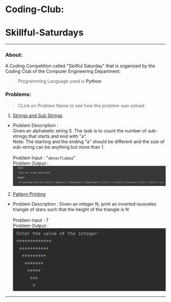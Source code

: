 # Coding-Club: 
# Skillful-Saturdays
<hr>

### About:
A Coding Competition called "Skillful Saturday" that is organized by the Coding Club of the Computer Engineering Department.

> Programming Language used is **Python**  <br>

### Problems: <br>
> CLick on Problem Name to see how the problem was solved. <br>

1. [Strings and Sub Strings](https://github.com/KarthikShetty27/Coding-Club_Skillful-Saturdays/blob/main/Problem-01.py) <br>
* Problem Description : <br>
Given an alphabetic string S. The task is to count the number of sub-strings that starts and end with "a". <br>
Note: The starting and the ending "a" should be different and the size of sub-string can be anything but more than 1. <br> <br>
 Problem Input : "`abnacfcabaa`" <br>
 Problem Output : <br>
![Problem-01](Images-Readme/1.jpg)

2. [Pattern Printing]((https://github.com/KarthikShetty27/Coding-Club_Skillful-Saturdays/blob/main/Problem-02.py))
* Problem Description :
 Given an integer N, print an inverted isosceles triangle of stars such that the height of the triangle is N <br> <br>
  Problem Input : 7 <br>
  Problem Output : <br>
 ![Problem-02](Images-Readme/2.jpg)

<hr>

